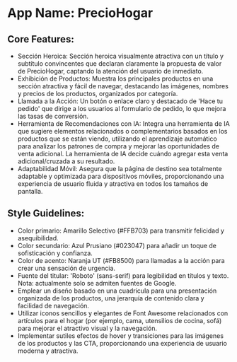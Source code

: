 # **App Name**: PrecioHogar

## Core Features:

- Sección Heroica: Sección heroica visualmente atractiva con un título y subtítulo convincentes que declaran claramente la propuesta de valor de PrecioHogar, captando la atención del usuario de inmediato.
- Exhibición de Productos: Muestra los principales productos en una sección atractiva y fácil de navegar, destacando las imágenes, nombres y precios de los productos, organizados por categoría.
- Llamada a la Acción: Un botón o enlace claro y destacado de 'Hace tu pedido' que dirige a los usuarios al formulario de pedido, lo que mejora las tasas de conversión.
- Herramienta de Recomendaciones con IA: Integra una herramienta de IA que sugiere elementos relacionados o complementarios basados en los productos que se están viendo, utilizando el aprendizaje automático para analizar los patrones de compra y mejorar las oportunidades de venta adicional. La herramienta de IA decide cuándo agregar esta venta adicional/cruzada a su resultado.
- Adaptabilidad Móvil: Asegura que la página de destino sea totalmente adaptable y optimizada para dispositivos móviles, proporcionando una experiencia de usuario fluida y atractiva en todos los tamaños de pantalla.

## Style Guidelines:

- Color primario: Amarillo Selectivo (#FFB703) para transmitir felicidad y asequibilidad.
- Color secundario: Azul Prusiano (#023047) para añadir un toque de sofisticación y confianza.
- Color de acento: Naranja UT (#FB8500) para llamadas a la acción para crear una sensación de urgencia.
- Fuente del titular: 'Roboto' (sans-serif) para legibilidad en títulos y texto. Nota: actualmente solo se admiten fuentes de Google.
- Emplear un diseño basado en una cuadrícula para una presentación organizada de los productos, una jerarquía de contenido clara y facilidad de navegación.
- Utilizar iconos sencillos y elegantes de Font Awesome relacionados con artículos para el hogar (por ejemplo, cama, utensilios de cocina, sofá) para mejorar el atractivo visual y la navegación.
- Implementar sutiles efectos de hover y transiciones para las imágenes de los productos y las CTA, proporcionando una experiencia de usuario moderna y atractiva.